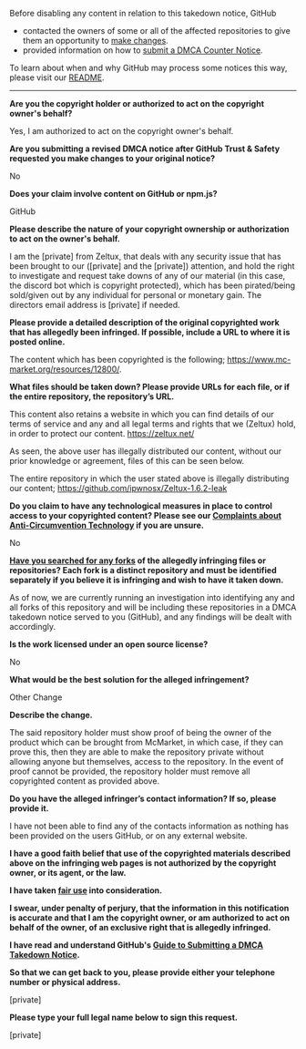 Before disabling any content in relation to this takedown notice, GitHub
- contacted the owners of some or all of the affected repositories to give them an opportunity to [make changes](https://docs.github.com/en/github/site-policy/dmca-takedown-policy#a-how-does-this-actually-work).
- provided information on how to [submit a DMCA Counter Notice](https://docs.github.com/en/articles/guide-to-submitting-a-dmca-counter-notice).

To learn about when and why GitHub may process some notices this way, please visit our [README](https://github.com/github/dmca/blob/master/README.md#anatomy-of-a-takedown-notice).

---
**Are you the copyright holder or authorized to act on the copyright owner's behalf?**

Yes, I am authorized to act on the copyright owner's behalf.

**Are you submitting a revised DMCA notice after GitHub Trust & Safety requested you make changes to your original notice?**

No

**Does your claim involve content on GitHub or npm.js?**

GitHub

**Please describe the nature of your copyright ownership or authorization to act on the owner's behalf.**

I am the [private] from Zeltux, that deals with any security issue that has been brought to our ([private] and the [private]) attention, and hold the right to investigate and request take downs of any of our material (in this case, the discord bot which is copyright protected), which has been pirated/being sold/given out by any individual for personal or monetary gain. The directors email address is [private] if needed.

**Please provide a detailed description of the original copyrighted work that has allegedly been infringed. If possible, include a URL to where it is posted online.**

The content which has been copyrighted is the following; https://www.mc-market.org/resources/12800/.

**What files should be taken down? Please provide URLs for each file, or if the entire repository, the repository’s URL.**

This content also retains a website in which you can find details of our terms of service and any and all legal terms and rights that we (Zeltux) hold, in order to protect our content. https://zeltux.net/

As seen, the above user has illegally distributed our content, without our prior knowledge or agreement, files of this can be seen below.

The entire repository in which the user stated above is illegally distributing our content; https://github.com/ipwnosx/Zeltux-1.6.2-leak

**Do you claim to have any technological measures in place to control access to your copyrighted content? Please see our <a href="https://docs.github.com/articles/guide-to-submitting-a-dmca-takedown-notice#complaints-about-anti-circumvention-technology">Complaints about Anti-Circumvention Technology</a> if you are unsure.**

No

**<a href="https://docs.github.com/articles/dmca-takedown-policy#b-what-about-forks-or-whats-a-fork">Have you searched for any forks</a> of the allegedly infringing files or repositories? Each fork is a distinct repository and must be identified separately if you believe it is infringing and wish to have it taken down.**

As of now, we are currently running an investigation into identifying any and all forks of this repository and will be including these repositories in a DMCA takedown notice served to you (GitHub), and any findings will be dealt with accordingly.

**Is the work licensed under an open source license?**

No

**What would be the best solution for the alleged infringement?**

Other Change

**Describe the change.**

The said repository holder must show proof of being the owner of the product which can be brought from McMarket, in which case, if they can prove this, then they are able to make the repository private without allowing anyone but themselves, access to the repository. In the event of proof cannot be provided, the repository holder must remove all copyrighted content as provided above.

**Do you have the alleged infringer’s contact information? If so, please provide it.**

I have not been able to find any of the contacts information as nothing has been provided on the users GitHub, or on any external website.

**I have a good faith belief that use of the copyrighted materials described above on the infringing web pages is not authorized by the copyright owner, or its agent, or the law.**

**I have taken <a href="https://www.lumendatabase.org/topics/22">fair use</a> into consideration.**

**I swear, under penalty of perjury, that the information in this notification is accurate and that I am the copyright owner, or am authorized to act on behalf of the owner, of an exclusive right that is allegedly infringed.**

**I have read and understand GitHub's <a href="https://docs.github.com/articles/guide-to-submitting-a-dmca-takedown-notice/">Guide to Submitting a DMCA Takedown Notice</a>.**

**So that we can get back to you, please provide either your telephone number or physical address.**

[private]

**Please type your full legal name below to sign this request.**

[private]
